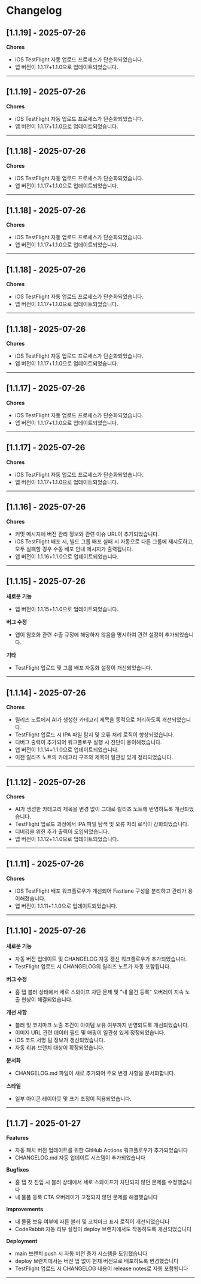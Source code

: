 # Changelog

## [1.1.19] - 2025-07-26

**Chores**
- iOS TestFlight 자동 업로드 프로세스가 단순화되었습니다.
- 앱 버전이 1.1.17+1.1.0으로 업데이트되었습니다.

---

## [1.1.19] - 2025-07-26

**Chores**
- iOS TestFlight 자동 업로드 프로세스가 단순화되었습니다.
- 앱 버전이 1.1.17+1.1.0으로 업데이트되었습니다.

---

## [1.1.18] - 2025-07-26

**Chores**
- iOS TestFlight 자동 업로드 프로세스가 단순화되었습니다.
- 앱 버전이 1.1.17+1.1.0으로 업데이트되었습니다.

---

## [1.1.18] - 2025-07-26

**Chores**
- iOS TestFlight 자동 업로드 프로세스가 단순화되었습니다.
- 앱 버전이 1.1.17+1.1.0으로 업데이트되었습니다.

---

## [1.1.18] - 2025-07-26

**Chores**
- iOS TestFlight 자동 업로드 프로세스가 단순화되었습니다.
- 앱 버전이 1.1.17+1.1.0으로 업데이트되었습니다.

---

## [1.1.18] - 2025-07-26

**Chores**
- iOS TestFlight 자동 업로드 프로세스가 단순화되었습니다.
- 앱 버전이 1.1.17+1.1.0으로 업데이트되었습니다.

---

## [1.1.17] - 2025-07-26

**Chores**
- iOS TestFlight 자동 업로드 프로세스가 단순화되었습니다.
- 앱 버전이 1.1.17+1.1.0으로 업데이트되었습니다.

---

## [1.1.17] - 2025-07-26

**Chores**
- iOS TestFlight 자동 업로드 프로세스가 단순화되었습니다.
- 앱 버전이 1.1.17+1.1.0으로 업데이트되었습니다.

---

## [1.1.16] - 2025-07-26

**Chores**
- 커밋 메시지에 버전 관리 정보와 관련 이슈 URL이 추가되었습니다.
- iOS TestFlight 배포 시, 빌드 그룹 배포 실패 시 자동으로 다른 그룹에 재시도하고, 모두 실패할 경우 수동 배포 안내 메시지가 출력됩니다.
- 앱 버전이 1.1.16+1.1.0으로 업데이트되었습니다.

---

## [1.1.15] - 2025-07-26

**새로운 기능**
- 앱 버전이 1.1.15+1.1.0으로 업데이트되었습니다.

**버그 수정**
- 앱이 암호화 관련 수출 규정에 해당하지 않음을 명시하여 관련 설정이 추가되었습니다.

**기타**
- TestFlight 업로드 및 그룹 배포 자동화 설정이 개선되었습니다.

---

## [1.1.14] - 2025-07-26

**Chores**
- 릴리즈 노트에서 AI가 생성한 카테고리 제목을 동적으로 처리하도록 개선되었습니다.
- TestFlight 업로드 시 IPA 파일 탐지 및 오류 처리 로직이 향상되었습니다.
- 디버그 출력이 추가되어 워크플로우 실행 시 진단이 용이해졌습니다.
- 앱 버전이 1.1.14+1.1.0으로 업데이트되었습니다.
- 이전 릴리즈 노트의 카테고리 구조와 제목이 일관성 있게 정리되었습니다.

---

## [1.1.12] - 2025-07-26

**Chores**
- AI가 생성한 카테고리 제목을 변경 없이 그대로 릴리즈 노트에 반영하도록 개선되었습니다.
- TestFlight 업로드 과정에서 IPA 파일 탐색 및 오류 처리 로직이 강화되었습니다.
- 디버깅을 위한 추가 출력이 도입되었습니다.
- 앱 버전이 1.1.12+1.1.0으로 업데이트되었습니다.

---

## [1.1.11] - 2025-07-26

**Chores**
- iOS TestFlight 배포 워크플로우가 개선되어 Fastlane 구성을 분리하고 관리가 용이해졌습니다.
- 앱 버전이 1.1.11+1.1.0으로 업데이트되었습니다.

---

## [1.1.10] - 2025-07-26

**새로운 기능**
- 자동 버전 업데이트 및 CHANGELOG 자동 갱신 워크플로우가 추가되었습니다.
- TestFlight 업로드 시 CHANGELOG의 릴리즈 노트가 자동 포함됩니다.

**버그 수정**
- 홈 탭 블러 상태에서 세로 스와이프 차단 문제 및 "내 물건 등록" 오버레이 지속 노출 현상이 해결되었습니다.

**개선 사항**
- 블러 및 코치마크 노출 조건이 아이템 보유 여부까지 반영되도록 개선되었습니다.
- 이미지 URL 관련 데이터 필드 및 매핑이 일관성 있게 정정되었습니다.
- iOS 코드 서명 팀 정보가 갱신되었습니다.
- 자동 리뷰 브랜치 대상이 확장되었습니다.

**문서화**
- CHANGELOG.md 파일이 새로 추가되어 주요 변경 사항을 문서화합니다.

**스타일**
- 일부 아이콘 레이아웃 및 크기 조정이 적용되었습니다.

---

## [1.1.7] - 2025-01-27

**Features**
- 자동 패치 버전 업데이트를 위한 GitHub Actions 워크플로우가 추가되었습니다
- CHANGELOG.md 자동 업데이트 시스템이 추가되었습니다

**Bugfixes**
- 홈 탭 첫 진입 시 블러 상태에서 세로 스와이프가 차단되지 않던 문제를 수정했습니다
- 내 물품 등록 CTA 오버레이가 고정되지 않던 문제를 해결했습니다

**Improvements**
- 내 물품 보유 여부에 따른 블러 및 코치마크 표시 로직이 개선되었습니다
- CodeRabbit 자동 리뷰 설정이 deploy 브랜치에서도 작동하도록 개선되었습니다

**Deployment**
- main 브랜치 push 시 자동 버전 증가 시스템을 도입했습니다
- deploy 브랜치에서는 버전 업 없이 현재 버전으로 배포하도록 변경했습니다
- TestFlight 업로드 시 CHANGELOG 내용이 release notes로 자동 포함됩니다

---

